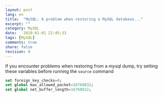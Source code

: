 ```yaml
---
layout: post
lang: en
title:  "MySQL: A problem when restoring a MySQL database..."
excerpt: ""
category: MySQL
date:   2010-01-01 22:45:33
tags: [MySQL]
comments: true
share: false
revision: 0
---
```


If you encounter problems when restoring from a mysql dump, try setting these variables before running the `source` command

```sql
set foreign_key_checks=0;
set global max_allowed_packet=16760832;
set global net_buffer_length=16760832;
```

